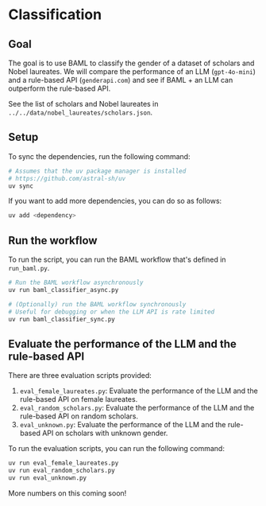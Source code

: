 # Classification

## Goal

The goal is to use BAML to classify the gender of a dataset of scholars and Nobel laureates.
We will compare the performance of an LLM (`gpt-4o-mini`) and a rule-based API (`genderapi.com`)
and see if BAML + an LLM can outperform the rule-based API.

See the list of scholars and Nobel laureates in `../../data/nobel_laureates/scholars.json`.

## Setup

To sync the dependencies, run the following command:
```bash
# Assumes that the uv package manager is installed
# https://github.com/astral-sh/uv
uv sync
```

If you want to add more dependencies, you can do so as follows:
```bash
uv add <dependency>
```

## Run the workflow

To run the script, you can run the BAML workflow that's defined in `run_baml.py`.
```bash
# Run the BAML workflow asynchronously
uv run baml_classifier_async.py

# (Optionally) run the BAML workflow synchronously
# Useful for debugging or when the LLM API is rate limited
uv run baml_classifier_sync.py
```

## Evaluate the performance of the LLM and the rule-based API

There are three evaluation scripts provided:    

1. `eval_female_laureates.py`: Evaluate the performance of the LLM and the rule-based API on female laureates.
2. `eval_random_scholars.py`: Evaluate the performance of the LLM and the rule-based API on random scholars.
3. `eval_unknown.py`: Evaluate the performance of the LLM and the rule-based API on scholars with unknown gender.

To run the evaluation scripts, you can run the following command:
```bash
uv run eval_female_laureates.py
uv run eval_random_scholars.py
uv run eval_unknown.py
```

More numbers on this coming soon!



